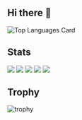 ## Hi there 👋

![Top Languages Card](https://github-readme-stats.vercel.app/api/top-langs/?username=k-uta)


## Stats
![](http://github-profile-summary-cards.vercel.app/api/cards/profile-details?username=k-uta&theme=gruvbox)
![](http://github-profile-summary-cards.vercel.app/api/cards/repos-per-language?username=k-uta&theme=gruvbox)
![](http://github-profile-summary-cards.vercel.app/api/cards/most-commit-language?username=k-utatheme=gruvbox)
![](http://github-profile-summary-cards.vercel.app/api/cards/stats?username=k-uta&theme=gruvbox)
![](http://github-profile-summary-cards.vercel.app/api/cards/productive-time?username=k-uta&theme=gruvbox&utcOffset=9)

## Trophy
![trophy](https://github-profile-trophy.vercel.app/?username=k-uta&theme=gruvbox)

<!--
**k-uta/k-uta** is a ✨ _special_ ✨ repository because its `README.md` (this file) appears on your GitHub profile.

Here are some ideas to get you started:

- 🔭 I’m currently working on ...
- 🌱 I’m currently learning ...
- 👯 I’m looking to collaborate on ...
- 🤔 I’m looking for help with ...
- 💬 Ask me about ...
- 📫 How to reach me: ...
- 😄 Pronouns: ...
- ⚡ Fun fact: ...
-->
